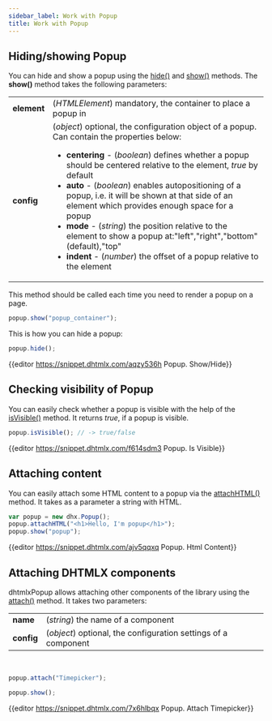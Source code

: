 ```yaml
---
sidebar_label: Work with Popup
title: Work with Popup
---          
```




Hiding/showing Popup
-------------

You can hide and show a popup using the [hide()](popup/api/popup_hide_method.md) and [show()](popup/api/popup_show_method.md) methods. The **show()** method takes the following parameters:

<table class="webixdoc_links">
	<tbody>
        <tr>
			<td class="webixdoc_links0"><b>element</b></td>
			<td>(<i>HTMLElement</i>) mandatory, the container to place a popup in</td>
		</tr>
        <tr>
			<td class="webixdoc_links0"><b>config</b></td>
			<td>(<i>object</i>) optional, the configuration object of a popup. Can contain the properties below:
            <ul>
                <li><b>centering</b> - (<i>boolean</i>) defines whether a popup should be centered relative to the element, <i>true</i> by default</li>
                <li><b>auto</b> - (<i>boolean</i>) enables autopositioning of a popup, i.e. it will be shown at that side of an element which provides enough space for a popup</li>
                <li><b>mode</b> - (<i>string</i>) the position relative to the element to show a popup at:"left","right","bottom" (default),"top"</li>
                <li><b>indent</b> - (<i>number</i>) the offset of a popup relative to the element</li>
            </ul></td>
		</tr>
    </tbody>
</table> 
    
This method should be called each time you need to render a popup on a page.
    
~~~js
popup.show("popup_container");
~~~

This is how you can hide a popup:

~~~js
popup.hide();
~~~

{{editor	https://snippet.dhtmlx.com/aqzy536h	Popup. Show/Hide}}

Checking visibility of Popup
--------------

You can easily check whether a popup is visible with the help of the [isVisible()](popup/api/popup_isvisible_method.md) method. It returns *true*, if a popup is visible.

~~~js
popup.isVisible(); // -> true/false
~~~

{{editor	https://snippet.dhtmlx.com/f614sdm3	Popup. Is Visible}}

Attaching content
------------

You can easily attach some HTML content to a popup via the [attachHTML()](popup/api/popup_attachhtml_method.md) method. It takes as a parameter a string with HTML.

~~~js
var popup = new dhx.Popup();
popup.attachHTML("<h1>Hello, I'm popup</h1>");
popup.show("popup");
~~~

{{editor	https://snippet.dhtmlx.com/ajv5qqxq	Popup. Html Content}}

Attaching DHTMLX components
--------------

dhtmlxPopup allows attaching other components of the library using the [attach()](popup/api/popup_attach_method.md) method. It takes two parameters:

<table class="webixdoc_links">
	<tbody>
        <tr>
			<td class="webixdoc_links0"><b>name</b></td>
			<td>(<i>string</i>) the name of a component</td>
		</tr>
        <tr>
			<td class="webixdoc_links0"><b>config</b></td>
			<td>(<i>object</i>) optional, the configuration settings of a component</td>
		</tr>
    </tbody>
</table>
<br/>

~~~js
popup.attach("Timepicker"); 

popup.show();
~~~

{{editor	https://snippet.dhtmlx.com/7x6hlbqx	Popup. Attach Timepicker}}

